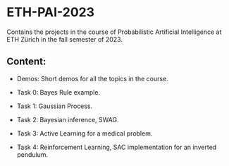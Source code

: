 # ETH-PAI-2023

Contains the projects in the course of Probabilistic Artificial Intelligence at ETH Zürich in the fall semester of 2023. 

## Content:

- Demos: Short demos for all the topics in the course. 

- Task 0: Bayes Rule example.

- Task 1: Gaussian Process.

- Task 2: Bayesian inference, SWAG.

- Task 3: Active Learning for a medical problem.

- Task 4: Reinforcement Learning, SAC implementation for an inverted pendulum.
